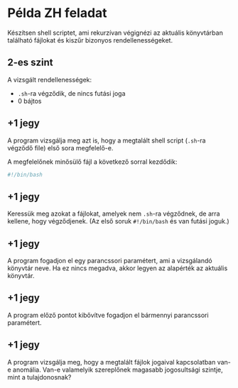 # Példa ZH feladat

Készítsen shell scriptet, ami rekurzívan végignézi az aktuális könyvtárban található fájlokat és kiszűr bizonyos rendellenességeket.

## 2-es szint
A vizsgált rendellenességek:

  * `.sh`-ra végződik, de nincs futási joga
  * 0 bájtos

## +1 jegy

A program vizsgálja meg azt is, hogy a megtalált shell script (`.sh`-ra végződő file) első sora megfelelő-e.

A megfelelőnek minősülő fájl a következő sorral kezdődik:

```bash
#!/bin/bash
```

## +1 jegy

Keressük meg azokat a fájlokat, amelyek nem `.sh`-ra végződnek, de arra kellene, hogy végződjenek. (Az első soruk `#!/bin/bash` és van futási joguk.)

## +1 jegy

A program fogadjon el egy parancssori paramétert, ami a vizsgálandó könyvtár neve. Ha ez nincs megadva, akkor legyen az alapérték az aktuális könyvtár.

## +1 jegy

A program előző pontot kibővítve fogadjon el bármennyi parancssori paramétert.

## +1 jegy

A program vizsgálja meg, hogy a megtalált fájlok jogaival kapcsolatban van-e anomália. Van-e valamelyik szereplőnek magasabb jogosultsági szintje, mint a tulajdonosnak?

